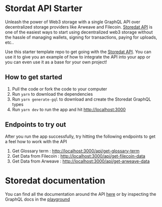 # Stordat API Starter

Unleash the power of Web3 storage with a single GraphQL API over decentralized storage providers like Arweave and Filecoin.  [Storedat API](https://storedat.io) is one of the easiest ways to start using decentralized web3 storage without the hassle of managing wallets, signing for transactions, paying for uploads, etc..

Use this starter template repo to get going with the [Storedat API](https://storedat.io).  You can use it to give you an example of how to integrate the API into your app or you can even use it as a base for your own project!

## How to get started

1. Pull the code or fork the code to your computer
2. Run `yarn` to download the dependencies
3. Run `yarn generate-gql` to download and create the Storedat GraphQL types
4. Run `yarn dev` to run the app and hit [http://localhost:3000](http://localhost:3000)

## Endpoints to try out

After you run the app successfully, try hitting the following endpoints to get a feel how to work with the API

1. Get Glossary term : [http://localhost:3000/api/get-glossary-term](http://localhost:3000/api/get-glossary-term)
2. Get Data from Filecoin : [http://localhost:3000/api/get-filecoin-data](http://localhost:3000/api/get-filecoin-data)
3. Get Data from Arweave : [http://localhost:3000/api/get-arweave-data](http://localhost:3000/api/get-arweave-data)

# Storedat documentation

You can find all the documentation around the API [here](https://docs.storedat.io) or by inspecting the GraphQL docs in the [playground](https://perma.storedat.io/api/graphql)
